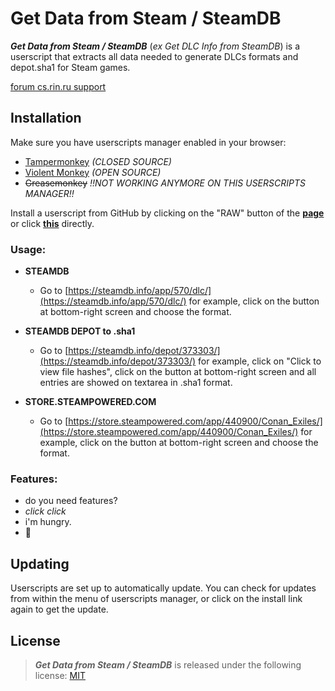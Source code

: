 # Get Data from Steam / SteamDB

**_Get Data from Steam / SteamDB_** (_ex Get DLC Info from SteamDB_) is a userscript that extracts all data needed to generate DLCs formats and depot.sha1 for Steam games.

[forum cs.rin.ru support](https://cs.rin.ru/forum/viewtopic.php?f=29&t=71837)

## Installation

Make sure you have userscripts manager enabled in your browser:

- [Tampermonkey](https://tampermonkey.net/) _(CLOSED SOURCE)_
- [Violent Monkey](https://violentmonkey.github.io/) _(OPEN SOURCE)_
- ~~Greasemonkey~~ _!!NOT WORKING ANYMORE ON THIS USERSCRIPTS MANAGER!!_

Install a userscript from GitHub by clicking on the "RAW" button of the **[page](https://github.com/Sak32009/GetDLCInfoFromSteamDB/blob/master/dist/sak32009-get-data-from-steam-steamdb.user.js)** or click **[this](https://github.com/Sak32009/GetDLCInfoFromSteamDB/raw/master/dist/sak32009-get-data-from-steam-steamdb.user.js)** directly.

### Usage:

- **STEAMDB**

  - Go to [https://steamdb.info/app/570/dlc/](https://steamdb.info/app/570/dlc/) for example, click on the button at bottom-right screen and choose the format.

- **STEAMDB DEPOT to .sha1**

  - Go to [https://steamdb.info/depot/373303/](https://steamdb.info/depot/373303/) for example, click on "Click to view file hashes", click on the button at bottom-right screen and all entries are showed on textarea in .sha1 format.

- **STORE.STEAMPOWERED.COM**

  - Go to [https://store.steampowered.com/app/440900/Conan_Exiles/](https://store.steampowered.com/app/440900/Conan_Exiles/) for example, click on the button at bottom-right screen and choose the format.

### Features:

- do you need features?
- _click_ _click_
- i'm hungry.
- 🖤

## Updating

Userscripts are set up to automatically update. You can check for updates from within the menu of userscripts manager, or click on the install link again to get the update.

## License

> **_Get Data from Steam / SteamDB_** is released under the following license: [MIT](https://github.com/Sak32009/GetDLCInfoFromSteamDB/blob/master/LICENSE)
